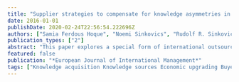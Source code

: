 ```yaml
---
title: "Supplier strategies to compensate for knowledge asymmetries in buyer-supplier relationships: Implications for economic upgrading"
date: 2016-01-01
publishDate: 2020-02-24T22:56:54.222696Z
authors: ["Samia Ferdous Hoque", "Noemi Sinkovics", "Rudolf R. Sinkovics"]
publication_types: ["2"]
abstract: "This paper explores a special form of international outsourcing relationship in which suppliers make recurrent discrete transactions with the same buyers over a long period of time without the existence of any original legally binding written agreement. The study examines three research questions: (1) Can suppliers in such relationships access any of their buyers’ tacit knowledge? (2) What implications does their access or the lack thereof have for their economic upgrading? (3) What strategies do suppliers adopt to compensate for existing knowledge asymmetries? The case analysis of three small Bangladeshi garment manufacturers reveals the following key findings: The studied firms only have access to their buyers’ explicit/codified knowledge. Notwithstanding this, they have successfully developed relevant knowledge that has allowed them to engage in process upgrading. "
featured: false
publication: "*European Journal of International Management*"
tags: ["Knowledge acquisition Knowledge sources Economic upgrading Buyer-supplier relationship Outsourcing"]
---
```


